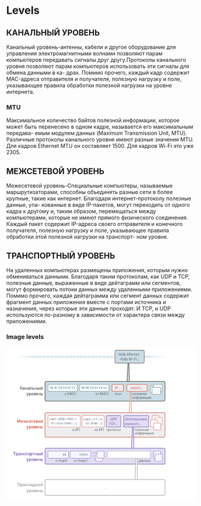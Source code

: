 # Levels
## КАНАЛЬНЫЙ УРОВЕНЬ

Канальный уровень-антенны, кабели и другое оборудование для
управления электромагнитными волнами позволяют парам компьютеров
передавать сигналы друг другу.Протоколы канального уровня позволяют
парам компьютеров использовать эти сигналы для обмена данными в ка-
драх. Помимо прочего, каждый кадр содержит MAC-адреса отправителя
и получателя, полезную нагрузку и поле, указывающее правила обработки
полезной нагрузки на уровне интернета.
### MTU
Максимальное количество байтов полезной информации, которое может
быть перенесено в одном кадре, называется его максимальным передава-
емым модулем данных (Maximum Transmission Unit‚ MTU). Различные
протоколы канального уровня имеют разные значения MTU. Для кадров
Ethernet MTU он составляет 1500. Для кадров Wi-Fi это уже 2305.
## МЕЖСЕТЕВОЙ УРОВЕНЬ
Межесетевой уровень-Специальные компьютеры, называемые
маршрутизаторами, способны объединять разные сети в более крупные,
такие как интернет. Благодаря интернет-протоколу полезные данные, упа-
кованные в виде IP-пакетов, могут переходить от одного кадра к другому
и, таким образом, перемещаться между компьютерами, которые не имеют
прямого физического соединения. Каждый пакет содержит IP-адреса
своего отправителя и конечного получателя, полезную нагрузку и поле,
указывающее правила обработки этой полезной нагрузки на транспорт-
ном уровне.
## ТРАНСПОРТНЫЙ УРОВЕНЬ
На удаленных компьютерах размещены
приложения, которым нужно обмениваться данными. Благодаря таким
протоколам, как UDP и TCP, полезные данные, выраженные в виде
дейтаграмм или сегментов, могут формировать потоки данных между
удаленными приложениями. Помимо прочего, каждая дейтаграмма или
сегмент данных содержит фрагмент данных приложения вместе с портами
источника и назначения, через которые эти данные проходят.
И TCP, и UDP используются по-разному в зависимости от характера
связи между приложениями.

### Image levels

![alt text](./images/LevelsShow.png)